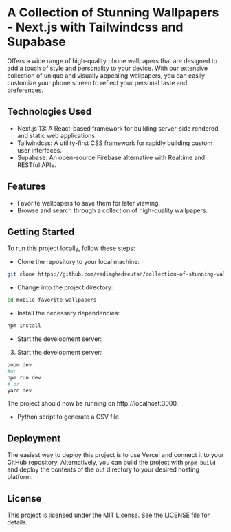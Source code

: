 # **A Collection of Stunning Wallpapers - Next.js with Tailwindcss and Supabase**

Offers a wide range of high-quality phone wallpapers that are designed to add a touch of style and personality to your device. With our extensive collection of unique and visually appealing wallpapers, you can easily customize your phone screen to reflect your personal taste and preferences.

## Technologies Used

-   Next.js 13: A React-based framework for building server-side rendered and static web applications.
-   Tailwindcss: A utility-first CSS framework for rapidly building custom user interfaces.
-   Supabase: An open-source Firebase alternative with Realtime and RESTful APIs.

## Features

-   Favorite wallpapers to save them for later viewing.
-   Browse and search through a collection of high-quality wallpapers.

## Getting Started

To run this project locally, follow these steps:

-   Clone the repository to your local machine:

```bash
git clone https://github.com/vadimghedreutan/collection-of-stunning-wallpapers.git
```

-   Change into the project directory:

```bash
cd mobile-favorite-wallpapers
```

-   Install the necessary dependencies:

```bash
npm install
```

-   Start the development server:

3. Start the development server:

```bash
pnpm dev
#or
npm run dev
# or
yarn dev
```

The project should now be running on http://localhost:3000.

-   Python script to generate a CSV file.

## Deployment

The easiest way to deploy this project is to use Vercel and connect it to your GitHub repository. Alternatively, you can build the project with `pnpm build` and deploy the contents of the out directory to your desired hosting platform.

## License

This project is licensed under the MIT License. See the LICENSE file for details.
